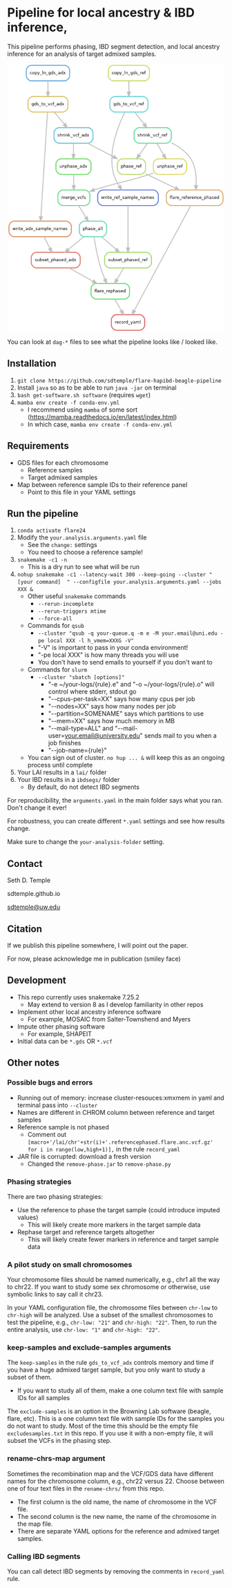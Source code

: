 # Pipeline for local ancestry & IBD inference, 

This pipeline performs phasing, IBD segment detection, and local ancestry inference for an analysis of target admixed samples.

<img src="dag-240418.png" align="center" width="600px"/>

You can look at `dag-*` files to see what the pipeline looks like / looked like.

## Installation

1. `git clone https://github.com/sdtemple/flare-hapibd-beagle-pipeline`
2. Install `java` so as to be able to run `java -jar` on terminal
3. `bash get-software.sh software` (requires `wget`)
4. `mamba env create -f conda-env.yml`
    - I recommend using `mamba` of some sort (https://mamba.readthedocs.io/en/latest/index.html)
    - In which case, `mamba env create -f conda-env.yml`

## Requirements

- GDS files for each chromosome
    - Reference samples
    - Target admixed samples
- Map between reference sample IDs to their reference panel
    - Point to this file in your YAML settings

## Run the pipeline 

1. `conda activate flare24`
2. Modify the `your.analysis.arguments.yaml` file
    - See the `change:` settings
    - You need to choose a reference sample!
3. `snakemake -c1 -n`
    - This is a dry run to see what will be run
4. `nohup snakemake -c1 --latency-wait 300 --keep-going --cluster " [your command]  " --configfile your.analysis.arguments.yaml --jobs XXX &`
    - Other useful `snakemake` commands
        - `--rerun-incomplete`
        - `--rerun-triggers mtime`
        - `--force-all`
    - Commands for `qsub`
        - `--cluster "qsub -q your-queue.q -m e -M your.email@uni.edu -pe local XXX -l h_vmem=XXXG -V" `
        - "-V" is important to pass in your conda environment!
        - "-pe local XXX" is how many threads you will use
        - You don't have to send emails to yourself if you don't want to
    - Commands for `slurm`
        - `--cluster "sbatch [options]" `
            - "-e ~/your-logs/{rule}.e" and "-o ~/your-logs/{rule}.o" will control where stderr, stdout go
            - "--cpus-per-task=XX" says how many cpus per job
            - "--nodes=XX" says how many nodes per job
            - "--partition=SOMENAME" says which partitions to use
            - "--mem=XX" says how much memory in MB
            - "--mail-type=ALL" and "--mail-user=your.email@university.edu" sends mail to you when a job finishes
            - "--job-name={rule}"
    - You can sign out of cluster. `no hup ... &` will keep this as an ongoing process until complete
5. Your LAI results in a `lai/` folder
6. Your IBD results in a `ibdsegs/` folder
    - By default, do not detect IBD segments

For reproducibility, the `arguments.yaml` in the main folder says what you ran. Don't change it ever!

For robustness, you can create different `*.yaml` settings and see how results change. 

Make sure to change the `your-analysis-folder` setting. 

## Contact

Seth D. Temple

sdtemple.github.io

sdtemple@uw.edu

## Citation

If we publish this pipeline somewhere, I will point out the paper.

For now, please acknowledge me in publication (smiley face)

## Development

- This repo currently uses snakemake 7.25.2
    - May extend to version 8 as I develop familiarity in other repos
- Implement other local ancestry inference software
    - For example, MOSAIC from Salter-Townshend and Myers
- Impute other phasing software
    - For example, SHAPEIT
- Initial data can be `*.gds` OR `*.vcf`

## Other notes

### Possible bugs and errors

- Running out of memory: increase cluster-resouces:xmxmem in yaml and terminal pass into `--cluster`
- Names are different in CHROM column between reference and target samples
- Reference sample is not phased
    - Comment out `[macro+'/lai/chr'+str(i)+'.referencephased.flare.anc.vcf.gz' for i in range(low,high+1)],` in the rule `record_yaml`
- JAR file is corrupted: download a fresh version
    - Changed the `remove-phase.jar` to `remove-phase.py`

### Phasing strategies

There are two phasing strategies:
- Use the reference to phase the target sample (could introduce imputed values)
    - This will likely create more markers in the target sample data
- Rephase target and reference targets altogether
    - This will likely create fewer markers in reference and target sample data

### A pilot study on small chromosomes

Your chromosome files should be named numerically, e.g., chr1 all the way to chr22. If you want to study some sex chromosome or otherwise, use symbolic links to say call it chr23.

In your YAML configuration file, the chromosome files between `chr-low` to `chr-high` will be analyzed. Use a subset of the smallest chromosomes to test the pipeline, e.g., `chr-low: "21"` and `chr-high: "22"`. Then, to run the entire analysis, use `chr-low: "1"` and `chr-high: "22"`.

<!-- ### Initiating with *.vcf.gz files instead of *.gds files

The pipeline starts with GDS files for each chromosome. It converts these to VCF files.

If you have VCF files already, don't waste your time converting VCF to GDS.

Use `ln -s initial/folder/location/chr*.vcf.gz your/analysis/folder/gtdata/adxpop/chr*.vcf.gz` to create a symbolic link.
- Do this in `your-analysis-folder/gtdata/adxpop` and `your-analysis-folder/gtdata/refpop/`
    - You may need to
        1. `mkdir your-analysis-folder`
        2. `mkdir your-analysis-folder/gtdata`
        3. `mkdir your-analysis-folder/gtdata/adxpop`
        4. `mkdir your-analysis-folder/gtdata/refpop`
- If you have VCFs for references and GDS for admixed, do the symbolic link for the references only.
    - And vice versa

The minor allele count and minor allele frequency filters are applied redundantly:
- In the GDS to VCF conversion
- And shrinking the VCF if you start from VCF -->

### keep-samples and exclude-samples arguments

The `keep-samples` in the rule `gds_to_vcf_adx` controls memory and time if you have a huge admixed target sample, but you only want to study a subset of them.
- If you want to study all of them, make a one column text file with sample IDs for all samples

The `exclude-samples` is an option in the Browning Lab software (beagle, flare, etc). This is a one column text file with sample IDs for the samples you do not want to study. Most of the time this should be the empty file `excludesamples.txt` in this repo. If you use it with a non-empty file, it will subset the VCFs in the phasing step.

### rename-chrs-map argument

Sometimes the recombination map and the VCF/GDS data have different names for the chromosome column, e.g., chr22 versus 22. Choose between one of four text files in the `rename-chrs/` from this repo.
- The first column is the old name, the name of chromosome in the VCF file.
- The second column is the new name, the name of the chromosome in the map file.
- There are separate YAML options for the reference and admixed target samples. 

### Calling IBD segments

You can call detect IBD segments by removing the comments in `record_yaml` rule.